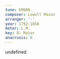 ```yaml
---
tune: ERNAN
composer: Lowell Mason
arranger: '-'
year: 1792-1858
meter: L.M.
key: B♭ Major
anacrusis: 0
---
```

undefined